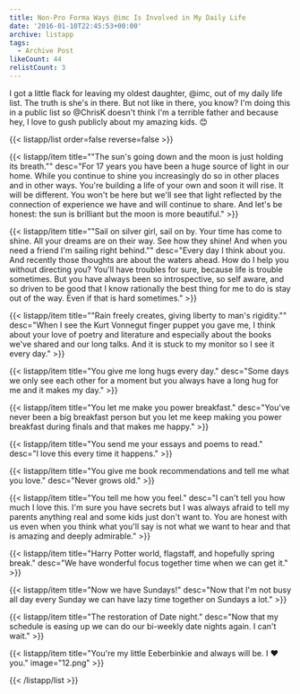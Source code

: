 ```yaml
---
title: Non-Pro Forma Ways @imc Is Involved in My Daily Life
date: '2016-01-10T22:45:53+00:00'
archive: listapp
tags: 
  - Archive Post
likeCount: 44
relistCount: 3
---
```


I got a little flack for leaving my oldest daughter, @imc, out of my daily life list. The truth is she's in there. But not like in there, you know? I'm doing this in a public list so @ChrisK doesn't think I'm a terrible father and because hey, I love to gush publicly about my amazing kids. 😊

<!--more-->

{{< listapp/list order=false reverse=false >}}

   {{< listapp/item title="\"The sun's going down and the moon is just holding its breath.\""
      desc="For 17 years you have been a huge source of light in our home. While you continue to shine you increasingly do so in other places and in other ways. You're building a life of your own and soon it will rise. It will be different. You won't be here but we'll see that light reflected by the connection of experience we have and will continue to share. And let's be honest: the sun is brilliant but the moon is more beautiful." >}}

   {{< listapp/item title="\"Sail on silver girl, sail on by. Your time has come to shine. All your dreams are on their way. See how they shine! And when you need a friend I'm sailing right behind.\""
      desc="Every day I think about you. And recently those thoughts are about the waters ahead. How do I help you without directing you? You'll have troubles for sure, because life is trouble sometimes. But you have always been so introspective, so self aware, and so driven to be good that I know rationally the best thing for me to do is stay out of the way. Even if that is hard sometimes." >}}

   {{< listapp/item title="\"Rain freely creates, giving liberty to man's rigidity.\""
      desc="When I see the Kurt Vonnegut finger puppet you gave me, I think about your love of poetry and literature and especially about the books we've shared and our long talks. And it is stuck to my monitor so I see it every day." >}}

   {{< listapp/item title="You give me long hugs every day."
      desc="Some days we only see each other for a moment but you always have a long hug for me and it makes my day." >}}

   {{< listapp/item title="You let me make you power breakfast."
      desc="You've never been a big breakfast person but you let me keep making you power breakfast during finals and that makes me happy." >}}

   {{< listapp/item title="You send me your essays and poems to read."
      desc="I love this every time it happens." >}}

   {{< listapp/item title="You give me book recommendations and tell me what you love."
      desc="Never grows old." >}}

   {{< listapp/item title="You tell me how you feel."
      desc="I can't tell you how much I love this. I'm sure you have secrets but I was always afraid to tell my parents anything real and some kids just don't want to. You are honest with us even when you think what you'll say is not what we want to hear and that is amazing and deeply admirable." >}}

   {{< listapp/item title="Harry Potter world, flagstaff, and hopefully spring break."
      desc="We have wonderful focus together time when we can get it." >}}

   {{< listapp/item title="Now we have Sundays!"
      desc="Now that I'm not busy all day every Sunday we can have lazy time together on Sundays a lot." >}}

   {{< listapp/item title="The restoration of Date night."
      desc="Now that my schedule is easing up we can do our bi-weekly date nights again. I can't wait." >}}

   {{< listapp/item title="You're my little Eeberbinkie and always will be. I ❤️ you."
      image="12.png" >}}

{{< /listapp/list >}}
